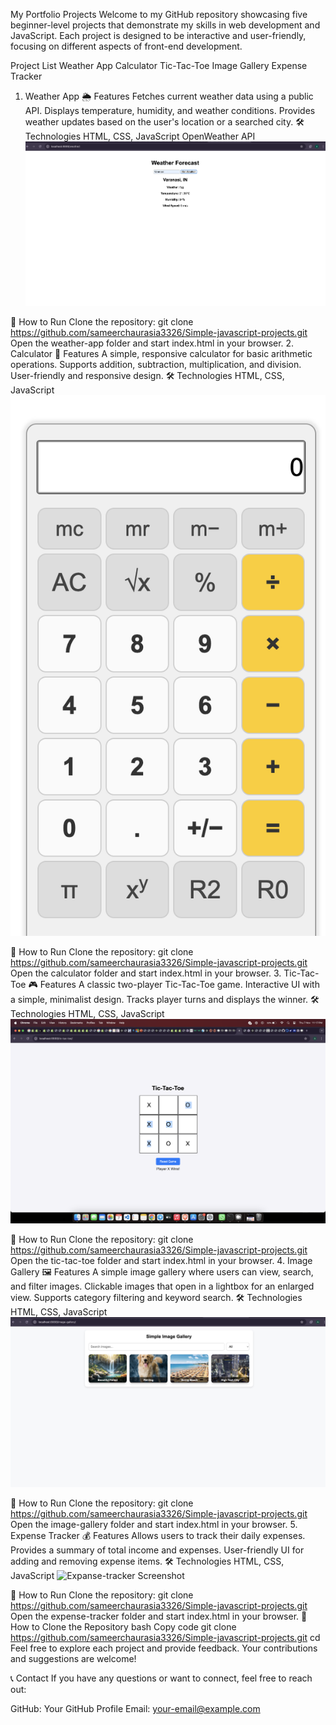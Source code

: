 My Portfolio Projects
Welcome to my GitHub repository showcasing five beginner-level projects that demonstrate my skills in web development and JavaScript. Each project is designed to be interactive and user-friendly, focusing on different aspects of front-end development.

Project List
Weather App
Calculator
Tic-Tac-Toe
Image Gallery
Expense Tracker
1. Weather App
🌦️ Features
Fetches current weather data using a public API.
Displays temperature, humidity, and weather conditions.
Provides weather updates based on the user's location or a searched city.
🛠️ Technologies
HTML, CSS, JavaScript
OpenWeather API
![Weather App Screenshot](./weather/image.png)


🚀 How to Run
Clone the repository: git clone <https://github.com/sameerchaurasia3326/Simple-javascript-projects.git>
Open the weather-app folder and start index.html in your browser.
2. Calculator
🧮 Features
A simple, responsive calculator for basic arithmetic operations.
Supports addition, subtraction, multiplication, and division.
User-friendly and responsive design.
🛠️ Technologies
HTML, CSS, JavaScript
![Calculator Screenshot](./calculator/calculator.png)


🚀 How to Run
Clone the repository: git clone <https://github.com/sameerchaurasia3326/Simple-javascript-projects.git>
Open the calculator folder and start index.html in your browser.
3. Tic-Tac-Toe
🎮 Features
A classic two-player Tic-Tac-Toe game.
Interactive UI with a simple, minimalist design.
Tracks player turns and displays the winner.
🛠️ Technologies
HTML, CSS, JavaScript
![tic-tac-toe Screenshot](./tic-tac-toe/tic-tac.png)

🚀 How to Run
Clone the repository: git clone <https://github.com/sameerchaurasia3326/Simple-javascript-projects.git>
Open the tic-tac-toe folder and start index.html in your browser.
4. Image Gallery
🖼️ Features
A simple image gallery where users can view, search, and filter images.
Clickable images that open in a lightbox for an enlarged view.
Supports category filtering and keyword search.
🛠️ Technologies
HTML, CSS, JavaScript
![Image Gallery Screenshot](./image-gallery/image.png)


🚀 How to Run
Clone the repository: git clone <https://github.com/sameerchaurasia3326/Simple-javascript-projects.git>
Open the image-gallery folder and start index.html in your browser.
5. Expense Tracker
💰 Features
Allows users to track their daily expenses.
Provides a summary of total income and expenses.
User-friendly UI for adding and removing expense items.
🛠️ Technologies
HTML, CSS, JavaScript
![Expanse-tracker Screenshot](./expanse-track/%20expanse-track.png)


🚀 How to Run
Clone the repository: git clone <https://github.com/sameerchaurasia3326/Simple-javascript-projects.git>
Open the expense-tracker folder and start index.html in your browser.
📌 How to Clone the Repository
bash
Copy code
git clone <https://github.com/sameerchaurasia3326/Simple-javascript-projects.git>
cd <project-name>
Feel free to explore each project and provide feedback. Your contributions and suggestions are welcome!

📞 Contact
If you have any questions or want to connect, feel free to reach out:

GitHub: Your GitHub Profile
Email: your-email@example.com